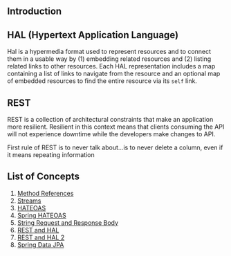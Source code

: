 ## Introduction


## HAL (Hypertext Application Language)
Hal is a hypermedia format used to represent resources and to connect them in a usable way by (1) embedding related resources and (2) listing related links to other resources. Each HAL representation includes a map containing a list of links to navigate from the resource and an optional map of embedded resources to find the entire resource via its `self` link. 

## REST
REST is a collection of architectural constraints that make an application more resilient. Resilient in this context means that clients consuming the API will not experience downtime while the developers make changes to API.

First rule of REST is to never talk about...is to never delete a column, even if it means repeating information

## List of Concepts
1. [Method References](https://docs.oracle.com/javase/tutorial/java/javaOO/methodreferences.html)
2. [Streams](https://docs.oracle.com/javase/8/docs/api/java/util/stream/Stream.html)
3. [HATEOAS](https://restfulapi.net/hateoas/)
4. [Spring HATEOAS](https://spring.io/projects/spring-hateoas#overview)
5. [String Request and Response Body](https://www.baeldung.com/spring-request-response-body)
6. [REST and HAL](https://www.innoq.com/en/articles/2020/12/rest-apis-with-hal/)
7. [REST and HAL 2](https://www.baeldung.com/spring-rest-hal)
8. [Spring Data JPA](https://docs.spring.io/spring-data/jpa/docs/current/reference/html/)